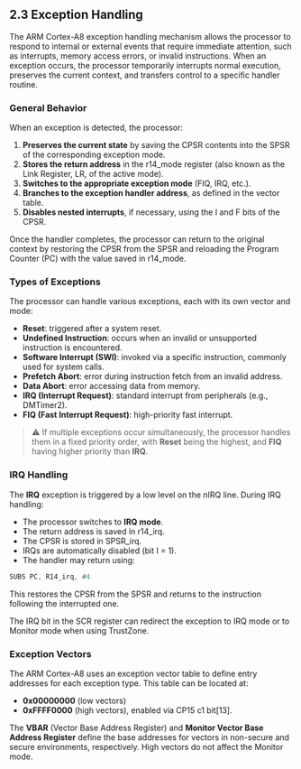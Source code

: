 ## 2.3 Exception Handling

The ARM Cortex-A8 exception handling mechanism allows the processor to respond to internal or external events that require immediate attention, such as interrupts, memory access errors, or invalid instructions. When an exception occurs, the processor temporarily interrupts normal execution, preserves the current context, and transfers control to a specific handler routine.

### General Behavior

When an exception is detected, the processor:

1. **Preserves the current state** by saving the CPSR contents into the SPSR of the corresponding exception mode.
2. **Stores the return address** in the r14_mode register (also known as the Link Register, LR, of the active mode).
3. **Switches to the appropriate exception mode** (FIQ, IRQ, etc.).
4. **Branches to the exception handler address**, as defined in the vector table.
5. **Disables nested interrupts**, if necessary, using the I and F bits of the CPSR.

Once the handler completes, the processor can return to the original context by restoring the CPSR from the SPSR and reloading the Program Counter (PC) with the value saved in r14_mode.

### Types of Exceptions

The processor can handle various exceptions, each with its own vector and mode:

* **Reset**: triggered after a system reset.
* **Undefined Instruction**: occurs when an invalid or unsupported instruction is encountered.
* **Software Interrupt (SWI)**: invoked via a specific instruction, commonly used for system calls.
* **Prefetch Abort**: error during instruction fetch from an invalid address.
* **Data Abort**: error accessing data from memory.
* **IRQ (Interrupt Request)**: standard interrupt from peripherals (e.g., DMTimer2).
* **FIQ (Fast Interrupt Request)**: high-priority fast interrupt.

> ⚠️ If multiple exceptions occur simultaneously, the processor handles them in a fixed priority order, with **Reset** being the highest, and **FIQ** having higher priority than **IRQ**.

### IRQ Handling

The **IRQ** exception is triggered by a low level on the nIRQ line. During IRQ handling:

* The processor switches to **IRQ mode**.
* The return address is saved in r14_irq.
* The CPSR is stored in SPSR_irq.
* IRQs are automatically disabled (bit I = 1).
* The handler may return using:

```asm
SUBS PC, R14_irq, #4
```

This restores the CPSR from the SPSR and returns to the instruction following the interrupted one.

The IRQ bit in the SCR register can redirect the exception to IRQ mode or to Monitor mode when using TrustZone.

### Exception Vectors

The ARM Cortex-A8 uses an exception vector table to define entry addresses for each exception type. This table can be located at:

* **0x00000000** (low vectors)
* **0xFFFF0000**  (high vectors), enabled via CP15 c1 bit[13].

The **VBAR** (Vector Base Address Register) and **Monitor Vector Base Address Register** define the base addresses for vectors in non-secure and secure environments, respectively. High vectors do not affect the Monitor mode.
